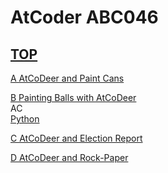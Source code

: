 # AtCoder ABC046  

## [TOP](https://atcoder.jp/contests/abc046)  

[A AtCoDeer and Paint Cans](https://atcoder.jp/contests/abc046/tasks/abc046_a)   

[](https://atcoder.jp/contests/abc046/submissions/)  

[B Painting Balls with AtCoDeer](https://atcoder.jp/contests/abc046/tasks/abc046_b)   
AC  
[Python](https://atcoder.jp/contests/abc046/submissions/15731905)  

[C AtCoDeer and Election Report](https://atcoder.jp/contests/abc046/tasks/arc062_a)   

[](https://atcoder.jp/contests/abc046/submissions/)  

[D AtCoDeer and Rock-Paper](https://atcoder.jp/contests/abc046/tasks/arc062_b)   

[](https://atcoder.jp/contests/abc046/submissions/)  

